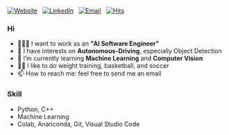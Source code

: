 [![Website](https://img.shields.io/badge/Website-dlgur1994.github.io-success?style=round&logo=safari)](https://dlgur1994.github.io/)&nbsp;&nbsp;
[![LinkedIn](https://img.shields.io/badge/LinkedIn-Brian.H.Lee-blue?style=round&logo=linkedin)](https://www.linkedin.com/in/brian-hyuk-lee-/)&nbsp;&nbsp;
[![Email](https://img.shields.io/badge/Email-sydbne@gmail.com-red?style=round&logo=gmail)](mailto:sydbne17@gmail.com)&nbsp;&nbsp;
[![Hits](https://hits.seeyoufarm.com/api/count/incr/badge.svg?url=https%3A%2F%2Fgithub.com%2Fdlgur1994%2Fdlgur1994&count_bg=Orange&title_bg=%23555555&icon=awesomelists.svg&icon_color=success&title=visits&edge_flat=false)](https://hits.seeyoufarm.com)

### Hi
- 👨🏽‍💻 I want to work as an **"AI Software Engineer"**
- 👀 I have interests on **Autonomous-Driving**, especially Object Detection
- 🌱 I’m currently learning **Machine Learning** and **Computer Vision**
- 💪🏽 I like to do weight training, basketball, and soccer
- 📫 How to reach me: feel free to send me an email

### Skill
- Python, C++
- Machine Learning
- Colab, Ananconda, Git, Visual Studio Code

<!-- [![GitHub stats](https://github-readme-stats.vercel.app/api?username=dlgur1994&show_icons=true&theme=gruvbox)](https://github.com/anuraghazra/github-readme-stats) -->